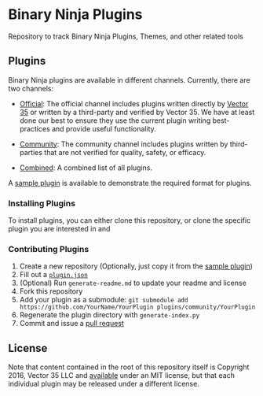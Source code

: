# Binary Ninja Plugins

Repository to track Binary Ninja Plugins, Themes, and other related tools

## Plugins

Binary Ninja plugins are available in different channels. Currently, there are two channels:

 - [Official](plugins/official): The official channel includes plugins written directly by [Vector 35](https://vector35.com/) or written by a third-party and verified by Vector 35. We have at least done our best to ensure they use the current plugin writing best-practices and provide useful functionality.

 - [Community](plugins/community): The community channel includes plugins written by third-parties that are not verified for quality, safety, or efficacy.  

 - [Combined](plugins/): A combined list of all plugins.

A [sample plugin](plugins/official/sample_plugin/) is available to demonstrate the required format for plugins.

### Installing Plugins

To install plugins, you can either clone this repository, or clone the specific plugin you are interested in and

### Contributing Plugins

 1. Create a new repository (Optionally, just copy it from the [sample plugin](plugins/official/sample_plugin/))
 1. Fill out a [`plugin.json`](/Vector35/binaryninja-plugins/blob/master/plugins/official/sample_plugin/plugin.json)
 1. (Optional) Run `generate-readme.md` to update your readme and license 
 1. Fork this repository
 1. Add your plugin as a submodule: `git submodule add https://github.com/YourName/YourPlugin plugins/community/YourPlugin`
 1. Regenerate the plugin directory with `generate-index.py`
 1. Commit and issue a [pull request](/Vector35/binaryninja-plugins/pull/new/master)

## License

Note that content contained in the root of this repository itself is Copyright 2016, Vector 35 LLC and [available](LICENSE) under an MIT license, but that each individual plugin may be released under a different license.
